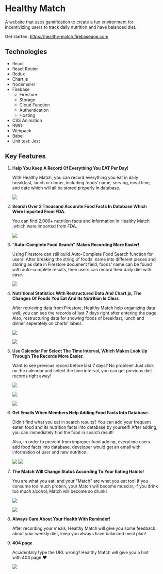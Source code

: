 # Healthy Match

A website that uses gamification to create a fun environment for incentivizing users to track daily nutrition and have balanced diet.

Get started: https://healthy-match.firebaseapp.com

## Technologies

- React
- React Router
- Redux
- Chart.js
- Nodemailer
- Firebase
  - Firestore
  - Storage
  - Cloud Function
  - Authentication
  - Hosting
- CSS Animation
- RWD
- Webpack
- Babel
- Unit test: Jest

## Key Features

1. **Help You Keep A Record Of Everything You EAT Per Day!**

   With Healthy Match, you can record everything you eat in daily breakfast, lunch or dinner, including foods' name, serving, meal time, and date which will all be stored properly in database.

   ![](https://i.imgur.com/64r047Q.png)

2. **Search Over 2 Thousand Accurate Food Facts In Database Which Were Imported From FDA.**

   You can find 2,000+ nutrition facts and information in Healthy Match ,which were imported from FDA.

   ![](https://i.imgur.com/H1drDi1.gif)

3. **"Auto-Complete Food Search" Makes Recording More Easier!**

   Using Firestore can still build Auto-Complete Food Search function for users! After breaking the string of foods' name into different pieces and storing as data in Firestore document field, foods' name can be found with auto-complete results, then users can record their daily diet with ease.

   ![](https://i.imgur.com/6GCUUYU.gif)

4. **Nutritional Statistics With Restructured Data And Chart.js, The Changes Of Foods You Eat And Its Nutrition Is Clear.**

   After retrieving data from Firestore, Healthy Match help organizing data well, you can see the records of last 7 days right after entering the page. Also, restructuring data for showing foods of breakfast, lunch and dinner seperately on charts' labels.

   ![](https://i.imgur.com/KyFTU7l.png)

   ![](https://i.imgur.com/QxqwNvR.png)

5. **Use Calendar For Select The Time Interval, Which Makes Look Up Through The Records More Easier.**

   Want to see previous record before last 7 days? No problem! Just click on the calendar and select the time interval, you can get previous diet records right away!

   ![](https://i.imgur.com/MnmW0Nw.png)

   ![](https://i.imgur.com/lvxbOjv.png)

   ![](https://i.imgur.com/mxLikWf.gif)

6. **Get Emails When Members Help Adding Food Facts Into Database.**

   Didn't find what you eat in search results? You can add your frequent eaten food and its nutrition facts into database by yourself! After adding, you can immediately find the food in search result!

   Also, in order to prevent from improper food adding, everytime users add food facts into database, developer would get an email with information of user and new nutrition.

   ![](https://i.imgur.com/fHKKiP0.png)
   ![](https://i.imgur.com/WR2Qk8v.png)

7. **The Match Will Change Status According To Your Eating Habits!**

   You are what you eat, and your "Match" are what you eat too! If you consume too much protein, your Match will become musclar, if you drink too much alcohol, Match will become so drunk!

   ![](https://i.imgur.com/TulYX0u.png)

   ![](https://i.imgur.com/ov5qvqJ.png)

8. **Always Care About Your Health With Reminder!**

   After recording your meals, Healthy Match will give you some feedback about your weekly diet, keep you always have balanced meal plan!

9. **404 page**

   Accidentally type the URL wrong? Healthy Match will give you a hint with 404 page ❤

   ![](https://i.imgur.com/5eVky14.png)
